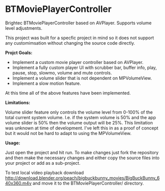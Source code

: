 # BTMoviePlayerController
Brightec BTMoviePlayerController based on AVPlayer. Supports volume level adjustments.

This project was built for a specfic project in mind so it does not support any customimsation without changing the source code directly.

**Projct Goals:**
- Implement a custom movie player controller based on AVPlayer.
- Implement a fully custom player UI with scrubber bar, buffer info, play, pause, stop, slowmo, volume and mute controls.
- Implement a volume slider that is not dependent on MPVolumeView.
- Implement a slow motion feature.


At this time all of the above features have been implemented. 

**Limitations:**

Volume slider feature only controls the volume level from 0-100% of the total current system volume. I.e. if the system volume is 50% and the app volume slider is 50% then the volume output will be 25%. This limitation was unknown at time of development. I've left this in as a proof of concept but it would not be hard to adapt to using the MPVolumeView.

**Usage:**

Just open the project and hit run. To make changes just fork the repository and then make the necessary changes and either copy the source files into your project or add as a sub-project.

To test local video playback download http://download.blender.org/peach/bigbuckbunny_movies/BigBuckBunny_640x360.m4v and move it to the BTMoviePlayerController/ directory.
